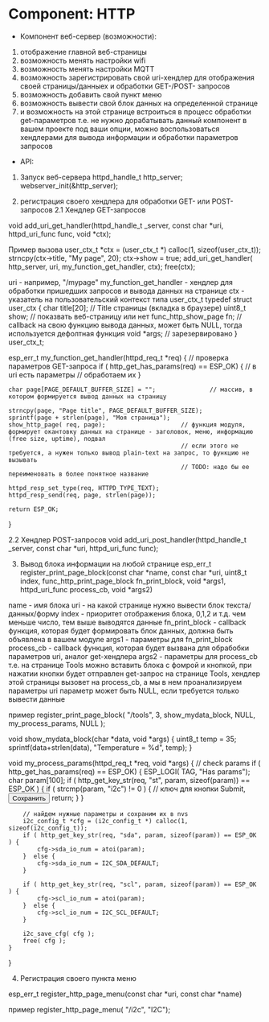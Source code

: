 # Component: HTTP

* Компонент веб-сервер (возможности):
1. отображение главной веб-страницы
2. возможность менять настройки wifi
3. возможность менять настройки MQTT
4. возможность зарегистрировать свой uri-хендлер для отображения своей страницы/данныех и обработки GET-/POST- запросов
5. возможность добавить свой пункт меню
6. возможность вывести свой блок данных на определенной странице
7. и возможность на этой странице встроиться в процесс обработки get-параметров
т.е. не нужно дорабатывать данный компонент в вашем проекте под ваши опции, можно воспользоваться хендлерами для вывода информации и обработки параметров запросов

* API:
1. Запуск веб-сервера
httpd_handle_t http_server;
webserver_init(&http_server);

2. регистрация своего хендлера для обработки GET- или POST- запросов
2.1 Хендлер GET-запросов 

void add_uri_get_handler(httpd_handle_t _server, const char *uri, httpd_uri_func func, void *ctx);

Пример вызова
    user_ctx_t *ctx = (user_ctx_t *) calloc(1, sizeof(user_ctx_t));
    strncpy(ctx->title, "My page", 20);
    ctx->show = true; 
    add_uri_get_handler( http_server, uri, my_function_get_handler, ctx); 
    free(ctx);

uri - например, "/mypage"
my_function_get_handler - хендлер для обработки пришедших запросов и вывода данных на странице
ctx - указатель на пользовательский контекст типа user_ctx_t
    typedef struct user_ctx {
        char title[20];                 // Title страницы (вкладка в браузере)
        uint8_t show;                   // показвать веб-страницу или нет
        func_http_show_page fn;         // callback на свою функцию вывода данных, может быть NULL, тогда используется дефолтная функция
        void *args;                     // зарезервировано
    } user_ctx_t;

esp_err_t my_function_get_handler(httpd_req_t *req)
{
    // проверка параметров GET-запроса
    if ( http_get_has_params(req) == ESP_OK) 
	{
        // в uri есть параметры
        // обработаем их
    }

    char page[PAGE_DEFAULT_BUFFER_SIZE] = "";               // массив, в котором формируется вывод данных на страницу

    strncpy(page, "Page title", PAGE_DEFAULT_BUFFER_SIZE);
    sprintf(page + strlen(page), "Моя страница");
    show_http_page( req, page);                     // функция модуля, формирует окантовку данных на странице - заголовок, меню, информацию (free size, uptime), подвал
                                                    // если этого не требуется, а нужен только вывод plain-text на запрос, то функцию не вызывать
                                                    // TODO: надо бы ее переименовать в более понятное название

    httpd_resp_set_type(req, HTTPD_TYPE_TEXT);
	httpd_resp_send(req, page, strlen(page)); 
     
    return ESP_OK;
}

2.2 Хендлер POST-запросов
void add_uri_post_handler(httpd_handle_t _server, const char *uri, httpd_uri_func func);

3. Вывод блока информации на любой странице
esp_err_t register_print_page_block(const char *name, const char *uri, uint8_t index, func_http_print_page_block fn_print_block, void *args1, httpd_uri_func process_cb, void *args2)

name - имя блока
uri - на какой странице нужно вывести блок текста/данных/форму
index - приоритет отображения блока, 0,1,2 и т.д.
        чем меньше число, тем выше выводятся данные
fn_print_block - callback функция, которая будет формировать блок данных, должна быть объявлена в вашем модуле 
args1 - параметры для fn_print_block
process_cb   - callback функция, которая будет вызвана для обрабобки параметров uri, аналог get-хендлера
args2 - параметры для process_cb
т.е. на странице Tools можно вставить блока с фомрой и кнопкой, при нажатии кнопки будет отправлен get-запрос на странице Tools,
хендлер этой страницы вызовет на process_cb, а мы в нем проанализируем параметры uri
параметр может быть NULL, если требуется только вывести данные

пример
register_print_page_block( "/tools", 3, show_mydata_block, NULL, my_process_params, NULL );

void show_mydata_block(char *data, void *args)
{
    uint8_t temp = 35;    
    sprintf(data+strlen(data), "Temperature = %d", temp);
}

void my_process_params(httpd_req_t *req, void *args)
{
   // check params
	if ( http_get_has_params(req) == ESP_OK) 
	{
        ESP_LOGI( TAG, "Has params");
        char param[100];
        if ( http_get_key_str(req, "st", param, sizeof(param)) == ESP_OK ) {
            if ( strcmp(param, "i2c") != 0 ) {          // ключ для кнопки Submit, <input type="hidden" name="st" value="i2c"><input type="submit" value="Сохранить" class="button norm rht">
                return;	
            }
        } 
        
        // найдем нужные параметры и сохраним их в nvs
        i2c_config_t *cfg = (i2c_config_t *) calloc(1, sizeof(i2c_config_t));
        if ( http_get_key_str(req, "sda", param, sizeof(param)) == ESP_OK ) {
            cfg->sda_io_num = atoi(param);
        }  else {
            cfg->sda_io_num = I2C_SDA_DEFAULT;
        }

        if ( http_get_key_str(req, "scl", param, sizeof(param)) == ESP_OK ) {
            cfg->scl_io_num = atoi(param);
        }  else {
            cfg->scl_io_num = I2C_SCL_DEFAULT;
        }   

        i2c_save_cfg( cfg );
        free( cfg );
    } 
}

4. Регистрация своего пункта меню

esp_err_t register_http_page_menu(const char *uri, const char *name)

пример
register_http_page_menu( "/i2c", "I2C");